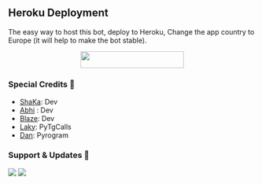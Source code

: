 ## Heroku Deployment 
The easy way to host this bot, deploy to Heroku, Change the app country to Europe (it will help to make the bot stable).

<p align="center"><a href="https://heroku.com/deploy?template=https://github.com/TeamRexoma/InnexiaMusic/tree/TeamRexoma"> <img src="https://img.shields.io/badge/Deploy%20To%20Heroku-blueviolet?style=for-the-badge&logo=heroku" width="210" height="34.45"/></a></p>


### Special Credits 💖
- [ShaKa](https://github.com/CallMeShaKa): Dev
- [Abhi](https://GitHub.com/MrAbhiX) : Dev
- [Blaze](https://github.com/PiroXPower): Dev
- [Laky](https://github.com/Laky-64): PyTgCalls
- [Dan](https://github.com/delivrance): Pyrogram

### Support & Updates 🎑
<a href="https://t.me/RexomaSupport"><img src="https://img.shields.io/badge/Join-Group%20Support-blue.svg?style=for-the-badge&logo=Telegram"></a> <a href="https://t.me/RexomaUpDate"><img src="https://img.shields.io/badge/Join-Updates%20Channel-blue.svg?style=for-the-badge&logo=Telegram"></a>
